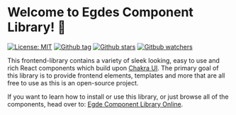 # Welcome to Egdes Component Library! 👋

[![License: MIT](https://img.shields.io/badge/License-MIT-green.svg)](https://github.com/EgdeConsulting/egde-components/blob/main/LICENSE)
[![Github tag](https://img.shields.io/github/v/tag/EgdeConsulting/egde-components?color=green&label=latest%20tag)](https://github.com/EgdeConsulting/egde-components/tags)
[![Github stars](https://img.shields.io/github/stars/EgdeConsulting/egde-components?style=social)](https://github.com/EgdeConsulting/egde-components)
[![Gitbub watchers](https://img.shields.io/github/watchers/EgdeConsulting/egde-components?style=social)](https://github.com/EgdeConsulting/egde-components)

This frontend-library contains a variety of sleek looking, easy to use and rich React components which
build upon [Chakra UI](https://storybook.chakra-ui.com/?path=/story/components-data-display-badge--basic).
The primary goal of this library is to provide frontend elements, templates and more that are all free
to use as this is an open-source project.

If you want to learn how to install or use this library, or just browse all of the components, head over to: [Egde Component Library Online](https://egdeconsulting.github.io/egde-components).
